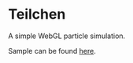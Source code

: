 # Teilchen
A simple WebGL particle simulation.

Sample can be found [here](https://null-d3v.gg/Media/Default/teilchen/teilchen.html).
